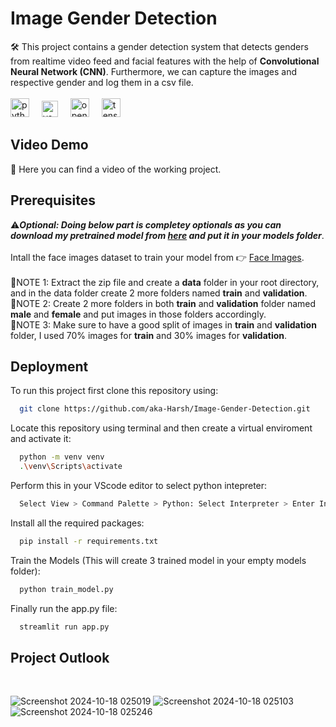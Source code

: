 # Image Gender Detection

🛠️ This project contains a gender detection system that detects genders from realtime video feed and facial features with the help of **Convolutional Neural Network (CNN)**. Furthermore, we can capture the images and respective gender and log them in a csv file.<br>
<br><img src="https://cdn.jsdelivr.net/gh/devicons/devicon/icons/python/python-original.svg" height="30" alt="python logo"  />
<img width="12" />
<img src="https://seeklogo.com/images/S/streamlit-logo-1A3B208AE4-seeklogo.com.png" height="26" alt="vscode logo"  />
<img width="12" />
<img src="https://github.com/opencv/opencv/wiki/logo/OpenCV_logo_no_text.png" height="30" alt="open cv" />
<img width="12" />
<img src="https://cdn.jsdelivr.net/gh/devicons/devicon/icons/tensorflow/tensorflow-original.svg" height="30" alt="tensorflow logo"  />

## Video Demo
🎥 Here you can find a video of the working project.



## Prerequisites
⚠️***Optional: Doing below part is completey optionals as you can download my pretrained model from [here](https://drive.google.com/file/d/1kXc6r8C53gq_i7-9B4aPIAVYUbjIfWih/view?usp=sharing) and put it in your models folder***.<br><br>
Intall the face images dataset to train your model from 👉 [Face Images](https://www.kaggle.com/datasets/ashwingupta3012/male-and-female-faces-dataset).<br><br>
🚨NOTE 1: Extract the zip file and create a **data** folder in your root directory, and in the data folder create 2 more folders named **train** and **validation**.<br>
🚨NOTE 2: Create 2 more folders in both **train** and **validation** folder named **male** and **female** and put images in those folders accordingly.<br>
🚨NOTE 3: Make sure to have a good split of images in **train** and **validation** folder, I used 70% images for **train** and 30% images for **validation**.

## Deployment

To run this project first clone this repository using:

```bash
  git clone https://github.com/aka-Harsh/Image-Gender-Detection.git
```
Locate this repository using terminal and then create a virtual enviroment and activate it:

```bash
  python -m venv venv
  .\venv\Scripts\activate
```
Perform this in your VScode editor to select python intepreter:
```bash
  Select View > Command Palette > Python: Select Interpreter > Enter Interpreter path > venv > Script > python.exe
```

Install all the required packages:
```bash
  pip install -r requirements.txt
```
Train the Models (This will create 3 trained model in your empty models folder):
```bash
  python train_model.py
```

Finally run the app.py file:
```bash
  streamlit run app.py
```


## Project Outlook
<br>

![Screenshot 2024-10-18 025019](https://github.com/user-attachments/assets/221b3bf7-3f78-4123-9c33-eb8f70720f9e)
![Screenshot 2024-10-18 025103](https://github.com/user-attachments/assets/8bdae2de-e3ee-4df4-9bbb-82e80a807da0)
![Screenshot 2024-10-18 025246](https://github.com/user-attachments/assets/70fe447a-25b8-463b-97ea-858fdb38c913)
